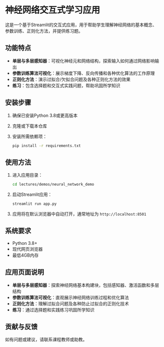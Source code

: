 # 神经网络交互式学习应用

这是一个基于Streamlit的交互式应用，用于帮助学生理解神经网络的基本概念、参数训练、正则化方法，并提供练习题。

## 功能特点

- **单层与多层感知器**：可视化神经元和网络结构，探索输入如何通过网络影响输出
- **参数训练算法可视化**：展示梯度下降、反向传播和各种优化算法的工作原理
- **正则化方法**：演示过拟合/欠拟合问题及各种正则化方法的效果
- **练习**：包含选择题和交互式实践问题，帮助巩固所学知识

## 安装步骤

1. 确保已安装Python 3.8或更高版本

2. 克隆或下载本仓库

3. 安装所需依赖项：
   ```bash
   pip install -r requirements.txt
   ```

## 使用方法

1. 进入应用目录：
   ```bash
   cd lectures/demos/neural_network_demo
   ```

2. 启动Streamlit应用：
   ```bash
   streamlit run app.py
   ```

3. 应用将在默认浏览器中自动打开，通常地址为 `http://localhost:8501`

## 系统要求

- Python 3.8+
- 现代网页浏览器
- 最低4GB内存

## 应用页面说明

- **单层与多层感知器**：探索神经网络基本构建块，包括感知器、激活函数和多层结构
- **参数训练算法可视化**：直观展示神经网络训练过程和优化算法
- **正则化方法**：理解过拟合问题及各种防止过拟合的正则化技术
- **练习**：通过选择题和实践练习巩固所学知识

## 贡献与反馈

如有问题或建议，请联系课程教师或助教。 